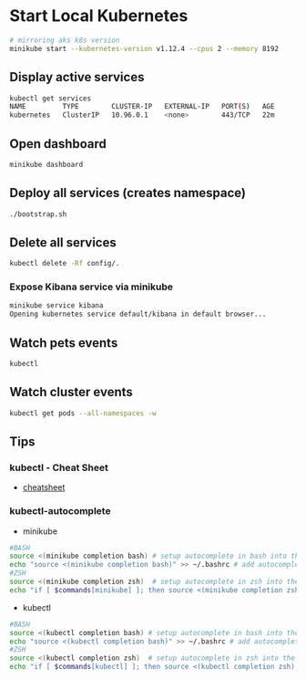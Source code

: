 # Start Local Kubernetes
``` bash
# mirroring aks k8s version
minikube start --kubernetes-version v1.12.4 --cpus 2 --memory 8192
```

## Display active services
``` bash
kubectl get services
NAME         TYPE        CLUSTER-IP   EXTERNAL-IP   PORT(S)   AGE
kubernetes   ClusterIP   10.96.0.1    <none>        443/TCP   22m
```

## Open dashboard 
``` bash
minikube dashboard
```

## Deploy all services (creates namespace)
``` bash
./bootstrap.sh
```

## Delete all services 
``` bash
kubectl delete -Rf config/.
```

### Expose Kibana service via minikube 
``` bash
minikube service kibana
Opening kubernetes service default/kibana in default browser...
```

## Watch pets events
``` bash
kubectl
```

## Watch cluster events
``` bash
kubectl get pods --all-namespaces -w
```

## Tips
### kubectl - Cheat Sheet

- [cheatsheet](https://kubernetes.io/docs/reference/kubectl/cheatsheet/)

### kubectl-autocomplete

- minikube

``` bash
#BASH
source <(minikube completion bash) # setup autocomplete in bash into the current shell, bash-completion package should be installed first.
echo "source <(minikube completion bash)" >> ~/.bashrc # add autocomplete permanently to your bash shell.
#ZSH
source <(minikube completion zsh)  # setup autocomplete in zsh into the current shell
echo "if [ $commands[minikube] ]; then source <(minikube completion zsh); fi" >> ~/.zshrc # add autocomplete permanently to your zsh shell
```

- kubectl

``` bash
#BASH
source <(kubectl completion bash) # setup autocomplete in bash into the current shell, bash-completion package should be installed first.
echo "source <(kubectl completion bash)" >> ~/.bashrc # add autocomplete permanently to your bash shell.
#ZSH
source <(kubectl completion zsh)  # setup autocomplete in zsh into the current shell
echo "if [ $commands[kubectl] ]; then source <(kubectl completion zsh); fi" >> ~/.zshrc # add autocomplete permanently to your zsh shell
```
